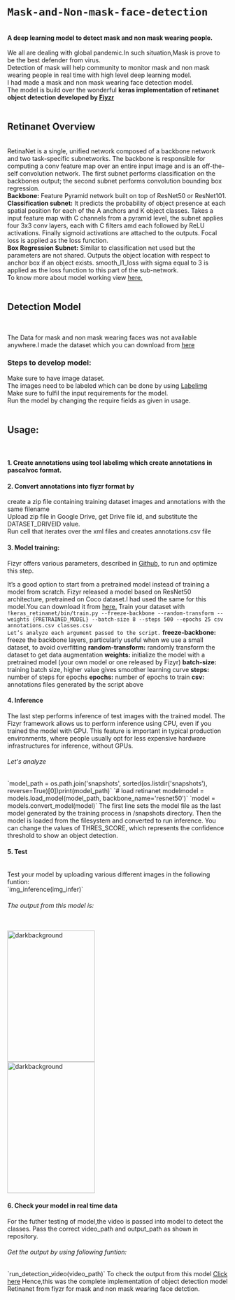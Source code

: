 # `Mask-and-Non-mask-face-detection`
<br>
<strong>A deep learning model to detect mask and non mask wearing people.</strong>
<br>
<br>
We all are dealing with global pandemic.In such situation,Mask is prove to be the best defender from virus.<br>
Detection of mask will help community to monitor mask and non mask wearing people in real time with high level deep learning model.<br>
I had made a mask and non mask wearing face detection model.<br>
The model is build over the wonderful <strong>keras implementation of retinanet object detection developed by <a  href="https://github.com/fizyr/keras-retinanet1">Fiyzr</a></strong>
<br>
<br>
<h2>Retinanet Overview</h2>
<br>
RetinaNet is a single, unified network composed of a backbone network and two task-specific subnetworks. The backbone is responsible for computing a conv feature map over an entire input image and is an off-the-self convolution network. The first subnet performs classification on the backbones output; the second subnet performs convolution bounding box regression.
<br>
<strong>Backbone:</strong> Feature Pyramid network built on top of ResNet50 or ResNet101.
<br>
<strong>Classification subnet:</strong> It predicts the probability of object presence at each spatial position for each of the A anchors and K object classes. Takes a input feature map with C channels from a pyramid level, the subnet applies four 3x3 conv layers, each with C filters amd each followed by ReLU activations. Finally sigmoid activations are attached to the outputs. Focal loss is applied as the loss function.
<br>
<strong>Box Regression Subnet:</strong> Similar to classification net used but the parameters are not shared. Outputs the object location with respect to anchor box if an object exists. smooth_l1_loss with sigma equal to 3 is applied as the loss function to this part of the sub-network.
<br>
To know more about model working view <a href="https://medium.com/@14prakash/the-intuition-behind-retinanet-eb636755607d">here.</a>
<br>
<br>
<h2>Detection Model</h2>
<br>

The Data for mask and non mask wearing faces was not available anywhere.I made the dataset which you can download from <a href="https://drive.google.com/file/d/1Iz4rYUWJRXY_UG0VDwMpRAG2Oi8LrvKl/view?usp=sharing">here</a>
<br>
<h3>Steps to develop model:</h3>
Make sure to have image dataset.<br>
The images need to be labeled which can be done by using <a href="https://github.com/tzutalin/labelImg">Labelimg</a><br>
Make sure to fulfil the input requirements for the model.<br>
Run the model by changing the require fields as given in usage.
<br>
<br>
<h2>Usage:</h2>
<br>

<h4>1. Create annotations using tool labelimg which create annotations in pascalvoc format.</h4>

<h4>2. Convert annotations into fiyzr format by</h4>
create a zip file containing training dataset images and annotations with the same filename <br>
Upload zip file in Google Drive, get Drive file id, and substitute the DATASET_DRIVEID value.<br>
Run cell that iterates over the xml files and creates annotations.csv file
  
<h4>3. Model training:</h4>
Fizyr offers various parameters, described in <a href="https://github.com/fizyr/keras-          retinanet/blob/c841da27f540084d27e971b6d00c178ff005d344/keras_retinanet/bin/train.py#L358">Github</a>, to run and optimize this step.

It’s a good option to start from a pretrained model instead of training a model from scratch. Fizyr released a model based on     ResNet50 architecture, pretrained on Coco dataset.I had used the same for this model.You can download it from <a href="https://github.com/fizyr/keras-retinanet/releases">here.</a>
Train your dataset with
<br>
   `!keras_retinanet/bin/train.py --freeze-backbone --random-transform --weights {PRETRAINED_MODEL} --batch-size 8 --steps 500 --epochs 25 csv annotations.csv classes.csv`
<br>
`Let’s analyze each argument passed to the script.`
<strong>freeze-backbone:</strong> freeze the backbone layers, particularly useful when we use a small dataset, to avoid overfitting
<strong>random-transform:</strong> randomly transform the dataset to get data augmentation
<strong>weights:</strong> initialize the model with a pretrained model (your own model or one released by Fizyr)
<strong>batch-size:</strong> training batch size, higher value gives smoother learning curve
<strong>steps:</strong> number of steps for epochs
<strong>epochs:</strong> number of epochs to train
<strong>csv:</strong> annotations files generated by the script above
     
<h4>4. Inference</h4>
The last step performs inference of test images with the trained model.
The Fizyr framework allows us to perform inference using CPU, even if you trained the model with GPU. This feature is important in      typical production environments, where people usually opt for less expensive hardware infrastructures for inference, without GPUs.
<h6>Let's analyze</h6>
`model_path = os.path.join('snapshots', sorted(os.listdir('snapshots'), reverse=True)[0])print(model_path)`
`# load retinanet modelmodel = models.load_model(model_path, backbone_name='resnet50')`
`model = models.convert_model(model)`
The first line sets the model file as the last model generated by the training process in /snapshots directory. Then the model is        loaded from the filesystem and converted to run inference.
You can change the values of THRES_SCORE, which represents the confidence threshold to show an object detection.
 
<h4>5. Test</h4>
<br>
Test your model by uploading various different images in the following funtion:
<br>
    `img_inference(img_infer)`
 <br>
<h6>The output from this model is:</h6>
<br>
    <img width="200" height="300" src="https://github.com/nehasm/Mask-and-Non-mask-face-detection/blob/master/output/output1.PNG" alt="darkbackground" border="0">
 <br>
    <img width="200" height="300" src="https://github.com/nehasm/Mask-and-Non-mask-face-detection/blob/master/output/output2.PNG" alt="darkbackground" border="0">

<h4>6. Check your model in real time data</h4>
For the futher testing of model,the video is passed into model to detect the classes.
Pass the correct video_path and output_path as shown in repository.
<h6>Get the output by using following funtion:</h6>
`run_detection_video(video_path)`
To check the output from this model <a href="https://drive.google.com/file/d/1oNG2glGKtfNl-2mXL-e4Y4TEABMDbSbY/view?usp=sharing">Click here</a>
Hence,this was the complete implementation of object detection model Retinanet from fiyzr for mask and non mask wearing face detction. 
   

     
     





